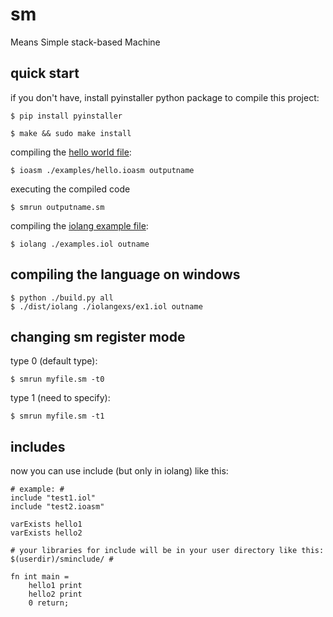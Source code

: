# sm

Means Simple stack-based Machine

## quick start

if you don't have, install pyinstaller python package to compile this project:
```console
$ pip install pyinstaller
```

```console
$ make && sudo make install
```

compiling the [hello world file](./examples/hello.ioasm):
```console
$ ioasm ./examples/hello.ioasm outputname
```

executing the compiled code

```console
$ smrun outputname.sm
```

compiling the [iolang example file](./examples.iol):
```console
$ iolang ./examples.iol outname
```

## compiling the language on windows

```console
$ python ./build.py all
$ ./dist/iolang ./iolangexs/ex1.iol outname
```

## changing sm register mode

type 0 (default type):
```console
$ smrun myfile.sm -t0
```

type 1 (need to specify):
```console
$ smrun myfile.sm -t1
```

## includes

now you can use include (but only in iolang)
like this:
```iolang
# example: #
include "test1.iol"
include "test2.ioasm"

varExists hello1
varExists hello2

# your libraries for include will be in your user directory like this: $(userdir)/sminclude/ #

fn int main =
    hello1 print
    hello2 print
    0 return;
```